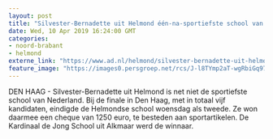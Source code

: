 ```yaml
---
layout: post
title: "Silvester-Bernadette uit Helmond één-na-sportiefste school van Nederland"
date: Wed, 10 Apr 2019 16:24:00 GMT
categories: 
- noord-brabant 
- helmond 
externe_link: "https://www.ad.nl/helmond/silvester-bernadette-uit-helmond-een-na-sportiefste-school-van-nederland~ab9ae904/"
feature_image: "https://images0.persgroep.net/rcs/J-l8TYmp2aT-wgRbiGq97C6FFV4/diocontent/145248380/_fitwidth/400/?appId=21791a8992982cd8da851550a453bd7f&quality=0.7"
---
```


DEN HAAG - Silvester-Bernadette uit Helmond is net niet de sportiefste school van Nederland. Bij de finale in Den Haag, met in totaal vijf kandidaten, eindigde de Helmondse school woensdag als tweede. Ze won daarmee een cheque van 1250 euro, te besteden aan sportartikelen. De Kardinaal de Jong School uit Alkmaar werd de winnaar.
